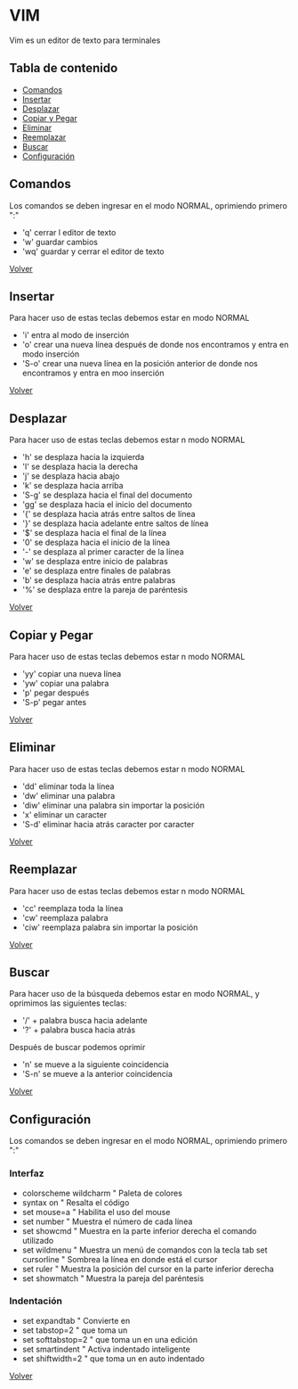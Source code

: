 # VIM

Vim es un editor de texto para terminales

## Tabla de contenido

- [Comandos](#comandos)
- [Insertar](#insertar)
- [Desplazar](#desplazar)
- [Copiar y Pegar](#copiar-y-pegar)
- [Eliminar](#eliminar)
- [Reemplazar](#reemplazar)
- [Buscar](#buscar)
- [Configuración](#configuración)

## Comandos

Los comandos se deben ingresar en el modo NORMAL, oprimiendo primero ":"

- 'q' cerrar l editor de texto
- 'w' guardar cambios
- 'wq' guardar y cerrar el editor de texto

[Volver](#tabla-de-contenido)

## Insertar

Para hacer uso de estas teclas debemos estar en modo NORMAL

- 'i' entra al modo de inserción
- 'o' crear una nueva línea después de donde nos encontramos y entra en modo inserción
- 'S-o' crear una nueva línea en la posición anterior de donde nos encontramos y entra en moo inserción

[Volver](#tabla-de-contenido)

## Desplazar

Para hacer uso de estas teclas debemos estar n modo NORMAL

- 'h' se desplaza hacia la izquierda
- 'l' se desplaza hacia la derecha
- 'j' se desplaza hacia abajo
- 'k' se desplaza hacia arriba
- 'S-g' se desplaza hacia el final del documento
- 'gg' se desplaza hacia el inicio del documento
- '{' se desplaza hacia atrás entre saltos de línea
- '}' se desplaza hacia adelante entre saltos de línea
- '$' se desplaza hacia el final de la línea
- '0' se desplaza hacia el inicio de la línea
- '-' se desplaza al primer caracter de la línea
- 'w' se desplaza entre inicio de palabras
- 'e' se desplaza entre finales de palabras
- 'b' se desplaza hacia atrás entre palabras
- '%' se desplaza entre la pareja de paréntesis

[Volver](#tabla-de-contenido)

## Copiar y Pegar

Para hacer uso de estas teclas debemos estar n modo NORMAL

- 'yy' copiar una nueva línea
- 'yw' copiar una palabra
- 'p' pegar después
- 'S-p' pegar antes

[Volver](#tabla-de-contenido)

## Eliminar

Para hacer uso de estas teclas debemos estar n modo NORMAL

- 'dd' eliminar toda la línea
- 'dw' eliminar una palabra
- 'diw' eliminar una palabra sin importar la posición
- 'x' eliminar un caracter
- 'S-d' eliminar hacia atrás caracter por caracter

[Volver](#tabla-de-contenido)

## Reemplazar

Para hacer uso de estas teclas debemos estar n modo NORMAL

- 'cc' reemplaza toda la línea
- 'cw' reemplaza palabra
- 'ciw' reemplaza palabra sin importar la posición

[Volver](#tabla-de-contenido)

## Buscar

Para hacer uso de la búsqueda debemos estar en modo NORMAL, y oprimimos las siguientes teclas:

- '/' + palabra busca hacia adelante
- '?' + palabra busca hacia atrás

Después de buscar podemos oprimir

- 'n' se mueve a la siguiente coincidencia
- 'S-n' se mueve a la anterior coincidencia

[Volver](#tabla-de-contenido)

## Configuración

Los comandos se deben ingresar en el modo NORMAL, oprimiendo primero ":"

### Interfaz

- colorscheme wildcharm " Paleta de colores
- syntax on " Resalta el código
- set mouse=a " Habilita el uso del mouse
- set number " Muestra el número de cada línea
- set showcmd " Muestra en la parte inferior derecha el comando utilizado
- set wildmenu " Muestra un menú de comandos con la tecla tab
  set cursorline " Sombrea la línea en donde está el cursor
- set ruler " Muestra la posición del cursor en la parte inferior derecha
- set showmatch " Muestra la pareja del paréntesis

### Indentación

- set expandtab " Convierte <Tab> en <Espacio>
- set tabstop=2 " <Espacios> que toma un <Tab>
- set softtabstop=2 " <Espacio> que toma un <Tab> en una edición
- set smartindent " Activa indentado inteligente
- set shiftwidth=2 " <Espacio> que toma un <Tab> en auto indentado

[Volver](#tabla-de-contenido)
